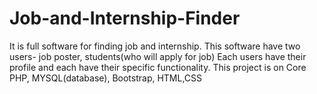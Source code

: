 # Job-and-Internship-Finder
It is full software for finding job and internship.
This software have two users- job poster, students(who will apply for job)
Each users have their profile and each have their specific functionality.
This project is on Core PHP, MYSQL(database), Bootstrap, HTML,CSS
